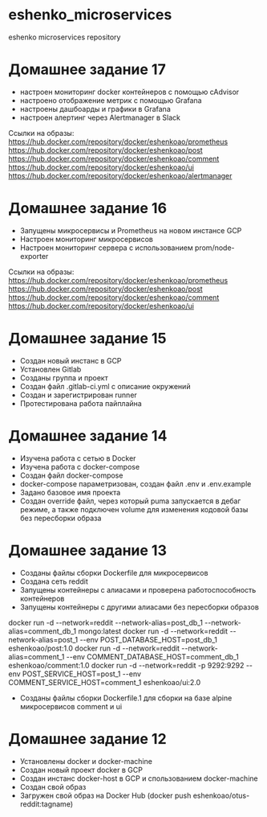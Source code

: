 # eshenko_microservices
eshenko microservices repository

Домашнее задание 17
===================

- настроен мониторинг docker контейнеров с помощью cAdvisor
- настроено отображение метрик с помощью Grafana
- настроены дашбоарды и графики в Grafana
- настроен алертинг через Alertmanager в Slack

Ссылки на образы:
https://hub.docker.com/repository/docker/eshenkoao/prometheus
https://hub.docker.com/repository/docker/eshenkoao/post
https://hub.docker.com/repository/docker/eshenkoao/comment
https://hub.docker.com/repository/docker/eshenkoao/ui
https://hub.docker.com/repository/docker/eshenkoao/alertmanager

Домашнее задание 16
===================

- Запущены микросервисы и Prometheus на новом инстансе GCP
- Настроен мониторинг микросервисов
- Настроен мониторинг сервера с использованием prom/node-exporter

Ссылки на образы:
https://hub.docker.com/repository/docker/eshenkoao/prometheus
https://hub.docker.com/repository/docker/eshenkoao/post
https://hub.docker.com/repository/docker/eshenkoao/comment
https://hub.docker.com/repository/docker/eshenkoao/ui

Домашнее задание 15
===================

- Создан новый инстанс в GCP
- Установлен Gitlab
- Созданы группа и проект
- Создан файл .gitlab-ci.yml с описание окружений
- Создан и зарегистрирован runner
- Протестирована работа пайплайна


Домашнее задание 14
===================

- Изучена работа с сетью в Docker
- Изучена работа с docker-compose
- Создан файл docker-compose
- docker-compose параметризован, создан файл .env и .env.example
- Задано базовое имя проекта
- Создан override файл, через который puma запускается в дебаг режиме, а также подключен volume для изменения кодовой базы без пересборки образа


Домашнее задание 13
===================

- Созданы файлы сборки Dockerfile для микросервисов
- Создана сеть reddit
- Запущены контейнеры с алиасами и проверена работоспособность контейнеров
- Запущены контейнеры с другими алиасами без пересборки образов

docker run -d --network=reddit --network-alias=post_db_1 --network-alias=comment_db_1 mongo:latest
docker run -d --network=reddit --network-alias=post_1 --env POST_DATABASE_HOST=post_db_1 eshenkoao/post:1.0
docker run -d --network=reddit --network-alias=comment_1 --env COMMENT_DATABASE_HOST=comment_db_1 eshenkoao/comment:1.0
docker run -d --network=reddit -p 9292:9292 --env POST_SERVICE_HOST=post_1 --env COMMENT_SERVICE_HOST=comment_1 eshenkoao/ui:2.0

- Созданы файлы сборки Dockerfile.1 для сборки на базе alpine микросервисов comment и ui



Домашнее задание 12
===================

- Установлены docker и docker-machine
- Создан новый проект docker в GCP
- Создан инстанс docker-host в GCP и спользованием docker-machine
- Создан свой образ
- Загружен свой образ на Docker Hub (docker push eshenkoao/otus-reddit:tagname)
